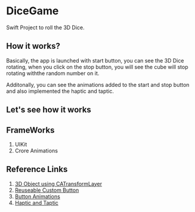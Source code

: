 # DiceGame
Swift Project to roll the 3D Dice.

## How it works?
Basically, the app is launched with start button, you can see the 3D Dice rotating, when you click on the stop button, you will see the cube will stop rotating withthe random number on it. 

Additonally, you can see the animations added to the start and stop button and also implemented the haptic and taptic.

## Let's see how it works





## FrameWorks 
1. UIKit
2. Crore Animations



## Reference Links 
1. [3D Object using CATransformLayer](https://www.hackingwithswift.com/articles/135/how-to-render-uiviews-in-3d-using-catransformlayer)
2. [Reuseable Custom Button](https://www.youtube.com/watch?v=scTO8N6wc8A&t=603s)
3. [Button Animations](https://www.youtube.com/watch?v=ox2MieJzcRQ&t=342s)
4. [Haptic and Taptic](https://www.youtube.com/watch?v=kUBpgFmVdNU)

